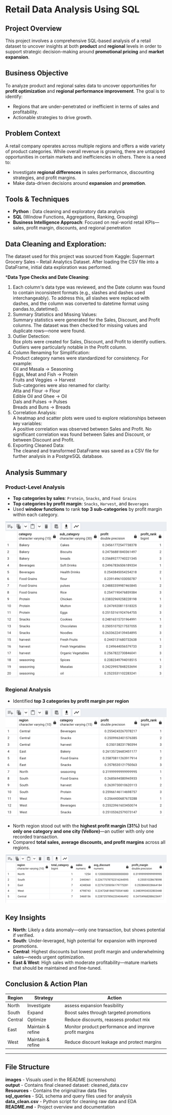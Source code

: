 # Retail Data Analysis Using SQL

## Project Overview

This project involves a comprehensive SQL-based analysis of a retail dataset to uncover insights at both **product** and **regional** levels in order to support strategic decision-making around **promotional pricing** and **market expansion**.



## Business Objective

To analyze product and regional sales data to uncover opportunities for **profit optimization** and **regional performance improvement**. The goal is to identify:

- Regions that are under-penetrated or inefficient in terms of sales and profitability.
- Actionable strategies to drive growth.



## Problem Context

A retail company operates across multiple regions and offers a wide variety of product categories. While overall revenue is growing, there are untapped opportunities in certain markets and inefficiencies in others. There is a need to:

- Investigate **regional differences** in sales performance, discounting strategies, and profit margins.
- Make data-driven decisions around **expansion** and **promotion**.



## Tools & Techniques

- **Python** : Data cleaning and exploratory data analysis
- **SQL** (Window Functions, Aggregations, Ranking, Grouping)
- **Business Intelligence Approach**: Focused on real-world retail KPIs—sales, profit margin, discounts, and regional penetration

## Data Cleaning and Exploration:

The dataset used for this project was sourced from Kaggle: Supermart Grocery Sales – Retail Analytics Dataset. After loading the CSV file into a DataFrame, initial data exploration was performed.

***Data Type Checks and Date Cleaning**: <br>
1) Each column's data type was reviewed, and the Date column was found to contain inconsistent formats (e.g., slashes and dashes used interchangeably). To address this, all slashes were replaced with dashes, and the column was converted to datetime format using pandas.to_datetime().<br>
2) Summary Statistics and Missing Values:<br>
Summary statistics were generated for the Sales, Discount, and Profit columns. The dataset was then checked for missing values and duplicate rows—none were found.<br>
3) Outlier Detection:<br>
Box plots were created for Sales, Discount, and Profit to identify outliers. Outliers were particularly notable in the Profit column.<br>
4) Column Renaming for Simplification:<br>
Product category names were standardized for consistency. For example:<br>
Oil and Masala → Seasoning<br>
Eggs, Meat and Fish → Protein<br>
Fruits and Veggies → Harvest<br>
Sub-categories were also renamed for clarity:<br>
Atta and Flour → Flour<br>
Edible Oil and Ghee → Oil<br>
Dals and Pulses → Pulses<br>
Breads and Buns → Breads<br>
5) Correlation Analysis:<br>
A heatmap and scatter plots were used to explore relationships between key variables:<br>
A positive correlation was observed between Sales and Profit.
No significant correlation was found between Sales and Discount, or between Discount and Profit.<br>
6) Exporting Cleaned Data:<br>
The cleaned and transformed DataFrame was saved as a CSV file for further analysis in a PostgreSQL database.

## Analysis Summary

### Product-Level Analysis
- **Top categories by sales**: `Protein`, `Snacks`, and `Food Grains`
- **Top categories by profit margin**: `Snacks`, `Harvest`, and `Beverages`
- Used **window functions** to rank **top 3 sub-categories** by profit margin within each category.

![Top 3 Sub-Categories by Profit Margin](images/top_3_sub_cat.png)


### Regional Analysis
- Identified **top 3 categories by profit margin per region**

![KPI by Region](images/top_3_cate_regionwise.png)

- North region stood out with the **highest profit margin (31%)** but had **only one category and one city (Vellore)**—an outlier with only one recorded transaction.
- Compared **total sales, average discounts, and profit margins** across all regions.

![KPI by Region](images/KPI_regionwise.png)



## Key Insights

- **North**: Likely a data anomaly—only one transaction, but shows potential if verified.
- **South**: Under-leveraged, high potential for expansion with improved promotions.
- **Central**: Highest discounts but lowest profit margin and underwhelming sales—needs urgent optimization.
- **East & West**: High sales with moderate profitability—mature markets that should be maintained and fine-tuned.



## Conclusion & Action Plan

| Region   | Strategy         | Action                                                              |
|----------|------------------|---------------------------------------------------------------------|
| North    | Investigate      | assess expansion feasibility                         |
| South    | Expand           | Boost sales through targeted promotions                             |
| Central  | Optimize         | Reduce discounts, reassess product mix                              |
| East     | Maintain & refine| Monitor product performance and improve profit margins              |
| West     | Maintain & refine| Reduce discount leakage and protect margins                         |

---

## File Structure

**images** - Visuals used in the README (screenshots) </br>
**output** - Contains final cleaned dataset: cleaned_data.csv </br>
**Resources** - Contains the original/raw data files </br>
**sql_queries** - SQL schema and query files used for analysis </br>
**data_clean.csv** - Python script for cleaning raw data and EDA </br>
**README.md** - Project overview and documentation </br>

